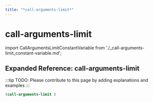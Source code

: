 ```yaml
---
title: "*call-arguments-limit*"
---
```


# call-arguments-limit

import CallArgumentsLimitConstantVariable from './_call-arguments-limit_constant-variable.md';

<CallArgumentsLimitConstantVariable />

## Expanded Reference: call-arguments-limit

:::tip
TODO: Please contribute to this page by adding explanations and examples
:::

```lisp
(call-arguments-limit )
```
